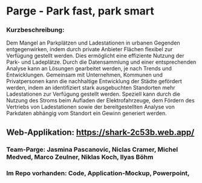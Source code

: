 # Parge - Park fast, park smart
### Kurzbeschreibung:
Dem Mangel an Parkplätzen und Ladestationen in urbanen Gegenden entgegenwirken, indem durch private Anbieter Flächen flexibel zur Verfügung gestellt werden. Dies ermöglicht eine effiziente Nutzung der Park- und Ladeplätze. Durch die Datensammlung und einer entsprechenden Analyse kann an Lösungen gearbeitet werden, je nach Trends und Entwicklungen. Gemeinsam mit Unternehmen,  Kommunen und Privatpersonen kann die nachhaltige Entwicklung der Städte gefördert werden, indem an identifiziert stark ausgebuchten Standorten mehr Ladestationen zur Verfügung gestellt werden. Speziell kann durch die Nutzung des Stroms beim Aufladen der Elektrofahrzeuge, dem Fördern des Vertriebs von Ladestationen sowie der bereitgestellten Analyse von Parkdaten abhängig vom Standort ein Gewinn generiert werden.
## Web-Applikation: https://shark-2c53b.web.app/
### Team-Parge: Jasmina Pascanovic, Niclas Cramer, Michel Medved, Marco Zeulner, Niklas Koch, Ilyas Böhm
### Im Repo vorhanden: Code, Application-Mockup, Powerpoint,
